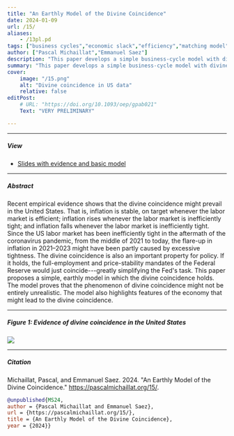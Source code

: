 ```yaml
---
title: "An Earthly Model of the Divine Coincidence" 
date: 2024-01-09
url: /15/
aliases:
    - /13pl.pd
tags: ["business cycles","economic slack","efficiency","matching model","monetary policy","optimal control","price rigidity","social psychology","stabilization policy","sufficient statistics","unemployment gap","wealth in the utility","Phillips curve"]
author: ["Pascal Michaillat","Emmanuel Saez"]
description: "This paper develops a simple business-cycle model with divine coincidence: inflation is on target when unemployment is efficient." 
summary: "This paper develops a simple business-cycle model with divine coincidence: inflation is on target when unemployment is efficient. The divine coincidence arises from directed search under a quadratic price-adjustment cost." 
cover:
    image: "/15.png"
    alt: "Divine coincidence in US data"
    relative: false
editPost:
    # URL: "https://doi.org/10.1093/oep/gpab021"
    Text: "VERY PRELIMINARY"

---
```


---

##### View

+ [Slides with evidence and basic model](/15p.pdf)

---

##### Abstract

Recent empirical evidence shows that the divine coincidence might prevail in the United States. That is, inflation is stable, on target whenever the labor market is efficient; inflation rises whenever the labor market is inefficiently tight; and inflation falls whenever the labor market is inefficiently tight. Since the US labor market has been inefficiently tight in the aftermath of the coronavirus pandemic, from the middle of 2021 to today, the flare-up in inflation in 2021–2023 might have been partly caused by excessive tightness. The divine coincidence is also an important property for policy. If it holds, the full-employment and price-stability mandates of the Federal Reserve would just coincide---greatly simplifying the Fed's task. This paper proposes a simple, earthly model in which the divine coincidence holds. The model proves that the phenomenon of divine coincidence might not be entirely unrealistic. The model also highlights features of the economy that might lead to the divine coincidence.

---

##### Figure 1:  Evidence of divine coincidence in the United States

![](/15.png)

---

##### Citation

Michaillat, Pascal, and Emmanuel Saez. 2024. "An Earthly Model of the Divine Coincidence." https://pascalmichaillat.org/15/.

```BibTeX
@unpublished{MS24,
author = {Pascal Michaillat and Emmanuel Saez},
url = {https://pascalmichaillat.org/15/},
title = {An Earthly Model of the Divine Coincidence},
year = {2024}}
```

